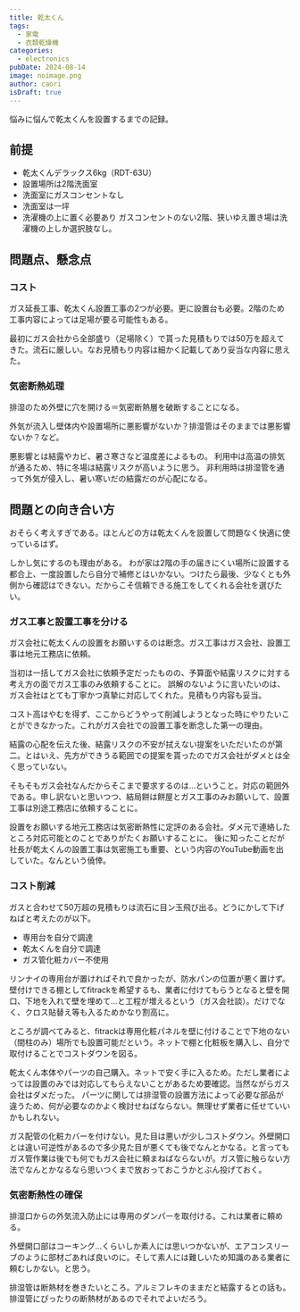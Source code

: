 ```yaml
---
title: 乾太くん
tags:
  - 家電
  - 衣類乾燥機
categories:
  - electronics
pubDate: 2024-08-14
image: noimage.png
author: caori
isDraft: true
---
```


悩みに悩んで乾太くんを設置するまでの記録。 

## 前提

- 乾太くんデラックス6kg（RDT-63U）
- 設置場所は2階洗面室
- 洗面室にガスコンセントなし
- 洗面室は一坪
- 洗濯機の上に置く必要あり
ガスコンセントのない2階、狭いゆえ置き場は洗濯機の上しか選択肢なし。

## 問題点、懸念点
### コスト
ガス延長工事、乾太くん設置工事の2つが必要。更に設置台も必要。2階のため工事内容によっては足場が要る可能性もある。

最初にガス会社から全部盛り（足場除く）で貰った見積もりでは50万を超えてきた。流石に厳しい。なお見積もり内容は細かく記載してあり妥当な内容に思えた。

### 気密断熱処理

排湿のため外壁に穴を開ける＝気密断熱層を破断することになる。

外気が流入し壁体内や設置場所に悪影響がないか？排湿管はそのままでは悪影響ないか？など。

悪影響とは結露やカビ、暑さ寒さなど温度差によるもの。
利用中は高温の排気が通るため、特に冬場は結露リスクが高いように思う。
非利用時は排湿管を通って外気が侵入し、暑い寒いだの結露だのが心配になる。

## 問題との向き合い方

おそらく考えすぎである。ほとんどの方は乾太くんを設置して問題なく快適に使っているはず。

しかし気にするのも理由がある。
わが家は2階の手の届きにくい場所に設置する都合上、一度設置したら自分で補修とはいかない。つけたら最後、少なくとも外側から確認はできない。だからこそ信頼できる施工をしてくれる会社を選びたい。

### ガス工事と設置工事を分ける

ガス会社に乾太くんの設置をお願いするのは断念。ガス工事はガス会社、設置工事は地元工務店に依頼。

当初は一括してガス会社に依頼予定だったものの、予算面や結露リスクに対する考え方の面でガス工事のみ依頼することに。
誤解のないように言いたいのは、ガス会社はとても丁寧かつ真摯に対応してくれた。見積もり内容も妥当。

コスト高はやむを得ず、ここからどうやって削減しようとなった時にやりたいことができなかった。これがガス会社での設置工事を断念した第一の理由。

結露の心配を伝えた後、結露リスクの不安が拭えない提案をいただいたのが第二。とはいえ、先方ができうる範囲での提案を貰ったのでガス会社がダメとは全く思っていない。

そもそもガス会社なんだからそこまで要求するのは…ということ。対応の範囲外である。申し訳ないと思いつつ、結局餅は餅屋とガス工事のみお願いして、設置工事は別途工務店に依頼することに。

設置をお願いする地元工務店は気密断熱性に定評のある会社。ダメ元で連絡したところ対応可能とのことでありがたくお願いすることに。
後に知ったことだが社長が乾太くんの設置工事は気密施工も重要、という内容のYouTube動画を出していた。なんという僥倖。
### コスト削減

ガスと合わせて50万超の見積もりは流石に目ン玉飛び出る。どうにかして下げねばと考えたのが以下。
- 専用台を自分で調達
- 乾太くんを自分で調達
- ガス管化粧カバー不使用

リンナイの専用台が置ければそれで良かったが、防水パンの位置が悪く置けず。
壁付けできる棚としてfitrackを希望するも、業者に付けてもらうとなると壁を開口、下地を入れて壁を埋めて…と工程が増えるという（ガス会社談）。だけでなく、クロス貼替え等も入るためかなり割高に。

ところが調べてみると、fitrackは専用化粧パネルを壁に付けることで下地のない（間柱のみ）場所でも設置可能だという。ネットで棚と化粧板を購入し、自分で取付けることでコストダウンを図る。

乾太くん本体やパーツの自己購入。ネットで安く手に入るため。ただし業者によっては設置のみでは対応してもらえないことがあるため要確認。当然ながらガス会社はダメだった。
パーツに関しては排湿管の設置方法によって必要な部品が違うため、何が必要なのかよく検討せねばならない。無理せず業者に任せていいかもしれない。

ガス配管の化粧カバーを付けない。見た目は悪いが少しコストダウン。外壁開口とは違い可逆性があるので多少見た目が悪くても後でなんとかなる。と言ってもガス管作業は後でも何でもガス会社に頼まねばならないが。ガス管に触らない方法でなんとかなるなら思いつくまで放おっておこうかとぶん投げておく。
### 気密断熱性の確保

排湿口からの外気流入防止には専用のダンパーを取付ける。これは業者に頼める。

外壁開口部はコーキング…くらいしか素人には思いつかないが、エアコンスリーブのように部材ごあれば良いのに。そして素人には難しいため知識のある業者に頼むしかない。と思う。

排湿管は断熱材を巻きたいところ。アルミフレキのままだと結露するとの話も。排湿管にぴったりの断熱材があるのでそれでよいだろう。


